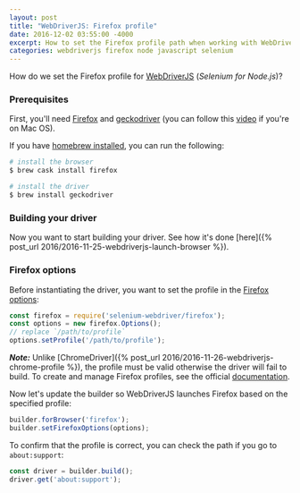 ```yaml
---
layout: post
title: "WebDriverJS: Firefox profile"
date: 2016-12-02 03:55:00 -4000
excerpt: How to set the Firefox profile path when working with WebDriverJS (Selenium for Node.js).
categories: webdriverjs firefox node javascript selenium
---
```


How do we set the Firefox profile for [WebDriverJS](https://github.com/SeleniumHQ/selenium/wiki/WebDriverJs) (_Selenium for Node.js_)?

### Prerequisites

First, you'll need [Firefox](https://www.youtube.com/watch?v=UYOcXBF4ESs) and [geckodriver](https://github.com/mozilla/geckodriver/releases) (you can follow this [video](https://www.youtube.com/watch?v=5lWOV0rnYRo) if you're on Mac OS).

If you have [homebrew installed](https://www.youtube.com/watch?v=44FhlEiMEpU), you can run the following:

```sh
# install the browser
$ brew cask install firefox

# install the driver
$ brew install geckodriver
```

### Building your driver

Now you want to start building your driver. See how it's done [here]({% post_url 2016/2016-11-25-webdriverjs-launch-browser %}).

### Firefox options

Before instantiating the driver, you want to set the profile in the [Firefox options](http://seleniumhq.github.io/selenium/docs/api/javascript/module/selenium-webdriver/firefox/index_exports_Options.html):

```js
const firefox = require('selenium-webdriver/firefox');
const options = new firefox.Options();
// replace `/path/to/profile`
options.setProfile('/path/to/profile');
```

**_Note:_** Unlike [ChromeDriver]({% post_url 2016/2016-11-26-webdriverjs-chrome-profile %}), the profile must be valid otherwise the driver will fail to build. To create and manage Firefox profiles, see the official [documentation](https://support.mozilla.org/kb/profile-manager-create-and-remove-firefox-profiles).

Now let's update the builder so WebDriverJS launches Firefox based on the specified profile:

```js
builder.forBrowser('firefox');
builder.setFirefoxOptions(options);
```

To confirm that the profile is correct, you can check the path if you go to `about:support`:

```js
const driver = builder.build();
driver.get('about:support');
```
